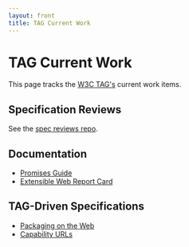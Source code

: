 ```yaml
---
layout: front
title: TAG Current Work
---
```


# TAG Current Work

This page tracks the [W3C TAG's](http://www.w3.org/2001/tag/) current work items.

## Specification Reviews

See the [spec reviews repo](https://github.com/w3ctag/spec-reviews).

## Documentation

* [Promises Guide](https://github.com/w3ctag/promises-guide)
* [Extensible Web Report Card](https://github.com/w3ctag/extensible-web-report-card)

## TAG-Driven Specifications

* [Packaging on the Web](https://github.com/w3ctag/packaging-on-the-web)
* [Capability URLs](https://github.com/w3ctag/capability-urls)